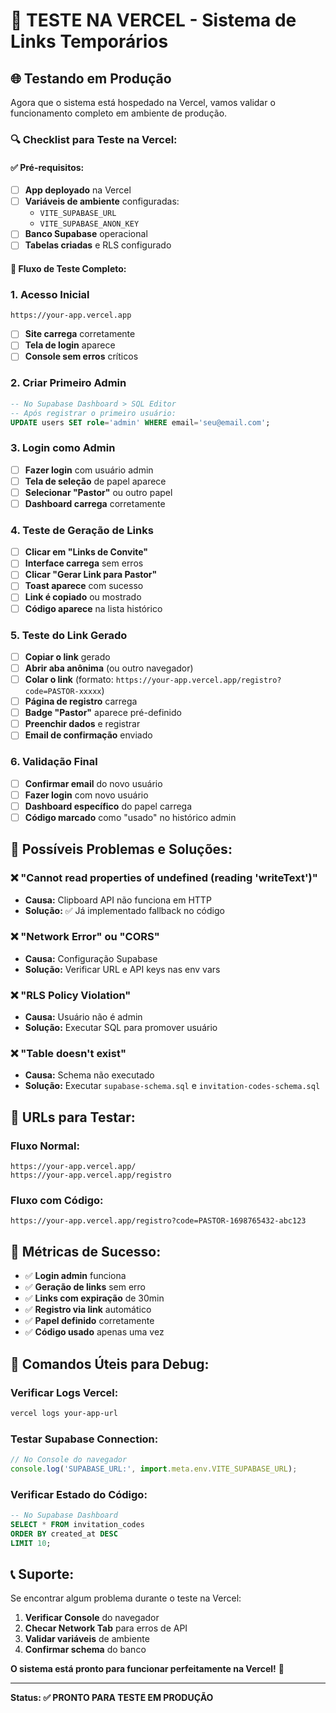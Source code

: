 # 🚀 **TESTE NA VERCEL - Sistema de Links Temporários**

## 🌐 **Testando em Produção**

Agora que o sistema está hospedado na Vercel, vamos validar o funcionamento completo em ambiente de produção.

### 🔍 **Checklist para Teste na Vercel:**

#### ✅ **Pré-requisitos:**
- [ ] **App deployado** na Vercel
- [ ] **Variáveis de ambiente** configuradas:
  - `VITE_SUPABASE_URL`
  - `VITE_SUPABASE_ANON_KEY`
- [ ] **Banco Supabase** operacional
- [ ] **Tabelas criadas** e RLS configurado

#### 🧪 **Fluxo de Teste Completo:**

### **1. Acesso Inicial**
```
https://your-app.vercel.app
```
- [ ] **Site carrega** corretamente
- [ ] **Tela de login** aparece
- [ ] **Console sem erros** críticos

### **2. Criar Primeiro Admin**
```sql
-- No Supabase Dashboard > SQL Editor
-- Após registrar o primeiro usuário:
UPDATE users SET role='admin' WHERE email='seu@email.com';
```

### **3. Login como Admin**
- [ ] **Fazer login** com usuário admin
- [ ] **Tela de seleção** de papel aparece
- [ ] **Selecionar "Pastor"** ou outro papel
- [ ] **Dashboard carrega** corretamente

### **4. Teste de Geração de Links**
- [ ] **Clicar em "Links de Convite"**
- [ ] **Interface carrega** sem erros
- [ ] **Clicar "Gerar Link para Pastor"**
- [ ] **Toast aparece** com sucesso
- [ ] **Link é copiado** ou mostrado
- [ ] **Código aparece** na lista histórico

### **5. Teste do Link Gerado**
- [ ] **Copiar o link** gerado
- [ ] **Abrir aba anônima** (ou outro navegador)
- [ ] **Colar o link** (formato: `https://your-app.vercel.app/registro?code=PASTOR-xxxxx`)
- [ ] **Página de registro** carrega
- [ ] **Badge "Pastor"** aparece pré-definido
- [ ] **Preenchir dados** e registrar
- [ ] **Email de confirmação** enviado

### **6. Validação Final**
- [ ] **Confirmar email** do novo usuário
- [ ] **Fazer login** com novo usuário
- [ ] **Dashboard específico** do papel carrega
- [ ] **Código marcado** como "usado" no histórico admin

## 🔧 **Possíveis Problemas e Soluções:**

### ❌ **"Cannot read properties of undefined (reading 'writeText')"**
- **Causa:** Clipboard API não funciona em HTTP
- **Solução:** ✅ Já implementado fallback no código

### ❌ **"Network Error" ou "CORS"**
- **Causa:** Configuração Supabase
- **Solução:** Verificar URL e API keys nas env vars

### ❌ **"RLS Policy Violation"**
- **Causa:** Usuário não é admin
- **Solução:** Executar SQL para promover usuário

### ❌ **"Table doesn't exist"**
- **Causa:** Schema não executado
- **Solução:** Executar `supabase-schema.sql` e `invitation-codes-schema.sql`

## 📱 **URLs para Testar:**

### **Fluxo Normal:**
```
https://your-app.vercel.app/
https://your-app.vercel.app/registro
```

### **Fluxo com Código:**
```
https://your-app.vercel.app/registro?code=PASTOR-1698765432-abc123
```

## 🎯 **Métricas de Sucesso:**

- ✅ **Login admin** funciona
- ✅ **Geração de links** sem erro
- ✅ **Links com expiração** de 30min
- ✅ **Registro via link** automático  
- ✅ **Papel definido** corretamente
- ✅ **Código usado** apenas uma vez

## 🚀 **Comandos Úteis para Debug:**

### **Verificar Logs Vercel:**
```bash
vercel logs your-app-url
```

### **Testar Supabase Connection:**
```javascript
// No Console do navegador
console.log('SUPABASE_URL:', import.meta.env.VITE_SUPABASE_URL);
```

### **Verificar Estado do Código:**
```sql
-- No Supabase Dashboard
SELECT * FROM invitation_codes 
ORDER BY created_at DESC 
LIMIT 10;
```

## 📞 **Suporte:**

Se encontrar algum problema durante o teste na Vercel:

1. **Verificar Console** do navegador
2. **Checar Network Tab** para erros de API
3. **Validar variáveis** de ambiente
4. **Confirmar schema** do banco

**O sistema está pronto para funcionar perfeitamente na Vercel!** 🎉

---
**Status: ✅ PRONTO PARA TESTE EM PRODUÇÃO**